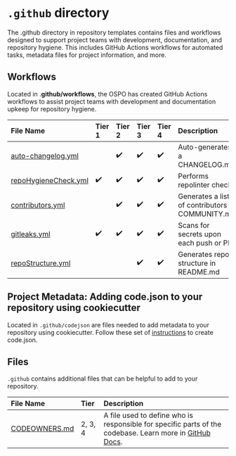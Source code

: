 # `.github` directory

The .github directory in repository templates contains files and workflows designed to support project teams with development, documentation, and repository hygiene. This includes GitHub Actions workflows for automated tasks, metadata files for project information, and more.

## Workflows

Located in .**github/workflows**, the OSPO has created GitHub Actions workflows to assist project teams with development and documentation upkeep for repository hygiene.

| File Name                                                                                                                                                      | Tier 1 | Tier 2 | Tier 3 | Tier 4 | Description                                      |
| :------------------------------------------------------------------------------------------------------------------------------------------------------------- | :----- | :----- | :----- | :----- | :----------------------------------------------- |
| [auto-changelog.yml](https://github.com/DSACMS/repo-scaffolder/blob/main/tier3/%7B%7Bcookiecutter.project_slug%7D%7D/.github/workflows/auto-changelog.yml)     |        | ✔️     | ✔️     | ✔️     | Auto-generates a CHANGELOG.md                    |
| [repoHygieneCheck.yml](https://github.com/DSACMS/repo-scaffolder/blob/main/tier3/%7B%7Bcookiecutter.project_slug%7D%7D/.github/workflows/repoHygieneCheck.yml) | ✔️     | ✔️     | ✔️     | ✔️     | Performs repolinter checks                       |
| [contributors.yml](https://github.com/DSACMS/repo-scaffolder/blob/main/tier3/%7B%7Bcookiecutter.project_slug%7D%7D/.github/workflows/contributors.yml)         |        | ✔️     | ✔️     | ✔️     | Generates a list of contributors in COMMUNITY.md |
| [gitleaks.yml](https://github.com/DSACMS/repo-scaffolder/blob/main/tier3/%7B%7Bcookiecutter.project_slug%7D%7D/.github/workflows/gitleaks.yml)                 | ✔️     | ✔️     | ✔️     | ✔️     | Scans for secrets upon each push or PR           |
| [repoStructure.yml](https://github.com/DSACMS/repo-scaffolder/blob/main/tier3/%7B%7Bcookiecutter.project_slug%7D%7D/.github/workflows/repoStructure.yml)       |        |        | ✔️     | ✔️     | Generates repo structure in README.md            |

## Project Metadata: Adding code.json to your repository using cookiecutter

Located in `.github/codejson` are files needed to add metadata to your repository using cookiecutter. Follow these set of [instructions](https://github.com/DSACMS/repo-scaffolder?tab=readme-ov-file#metadata-collection-using-codejson) to create code.json.

## Files

`.github` contains additional files that can be helpful to add to your repository.

| File Name                                                                                                                              | Tier    | Description                                                                                                                                                                                                                                      |
| :------------------------------------------------------------------------------------------------------------------------------------- | :------ | :----------------------------------------------------------------------------------------------------------------------------------------------------------------------------------------------------------------------------------------------- |
| [CODEOWNERS.md](https://github.com/DSACMS/repo-scaffolder/blob/main/tier3/%7B%7Bcookiecutter.project_slug%7D%7D/.github/CODEOWNERS.md) | 2, 3, 4 | A file used to define who is responsible for specific parts of the codebase. Learn more in [GitHub Docs](https://docs.github.com/en/repositories/managing-your-repositorys-settings-and-features/customizing-your-repository/about-code-owners). |
